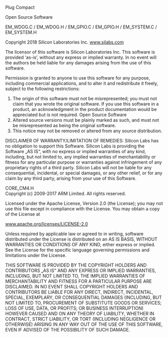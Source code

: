 Plug Compact

Open Source Software

EM_WDOG.C / EM_WDOG.H / EM_GPIO.C /
EM_GPIO.H / EM_SYSTEM.C / EM_SYSTEM.H  

Copyright 2018 Silicon Laboratories Inc. www.silabs.com  

The licensor of this software is Silicon Laboratories Inc.
This software is provided ‘as-is’, without any express or implied
warranty. In no event will the authors be held liable for any damages
arising from the use of this software.

Permission is granted to anyone to use this software for any purpose,
including commercial applications, and to alter it and
redistribute it freely, subject to the following restrictions:

1. The origin of this software must not be misrepresented; you
must not claim that you wrote the original software. If you
use this software in a product, an acknowledgment in the
product documentation would be appreciated but is not
required.
Open Source Software
2. Altered source versions must be plainly marked as such, and
must not be misrepresented as being the original software.
3. This notice may not be removed or altered from any source
distribution.

DISCLAIMER OF WARRANTY/LIMITATION OF REMEDIES: Silicon
Labs has no obligation to support this Software. Silicon Labs is
providing the Software „AS IS“, with no express or implied warranties
of any kind, including, but not limited to, any implied warranties
of merchantability or fitness for any particular purpose or
warranties against infringement of any proprietary rights of a third
party. Silicon Labs will not be liable for any consequential, incidental,
or special damages, or any other relief, or for any claim by
any third party, arising from your use of this Software.

CORE_CM4.H  
Copyright (c) 2009-2017 ARM Limited. All rights reserved.  

Licensed under the Apache License, Version 2.0 (the License);
you may not use this file except in compliance with the License.
You may obtain a copy of the License at

www.apache.org/licenses/LICENSE-2.0

Unless required by applicable law or agreed to in writing, software
distributed under the License is distributed on an AS IS
BASIS, WITHOUT WARRANTIES OR CONDITIONS OF ANY KIND,
either express or implied. See the License for the specific language
governing permissions and limitations under the License.

THIS SOFTWARE IS PROVIDED BY THE COPYRIGHT HOLDERS
AND CONTRIBUTORS „AS IS“ AND ANY EXPRESS OR IMPLIED
WARRANTIES, INCLUDING, BUT NOT LIMITED TO, THE IMPLIED
WARRANTIES OF MERCHANTABILITY AND FITNESS FOR A PARTICULAR
PURPOSE ARE DISCLAIMED. IN NO EVENT SHALL
COPYRIGHT HOLDERS AND CONTRIBUTORS BE LIABLE FOR
ANY DIRECT, INDIRECT, INCIDENTAL, SPECIAL, EXEMPLARY,
OR CONSEQUENTIAL DAMAGES (INCLUDING, BUT NOT LIMITED
TO, PROCUREMENT OF SUBSTITUTE GOODS OR SERVICES;
LOSS OF USE, DATA, OR PROFITS; OR BUSINESS INTERRUPTION)
HOWEVER CAUSED AND ON ANY THEORY OF LIABILITY,
WHETHER IN CONTRACT, STRICT LIABILITY, OR TORT (INCLUDING
NEGLIGENCE OR OTHERWISE) ARISING IN ANY WAY OUT OF
THE USE OF THIS SOFTWARE, EVEN IF ADVISED OF THE POSSIBILITY
OF SUCH DAMAGE.
